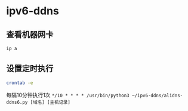 # ipv6-ddns

## 查看机器网卡

```bash
ip a
```

## 设置定时执行

```bash
crontab -e
```

每隔10分钟执行1次
`*/10 * * * * /usr/bin/python3 ~/ipv6-ddns/alidns-ddns6.py [域名] [主机记录]`
